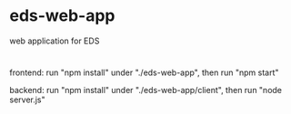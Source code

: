 # eds-web-app
 web application for EDS

# 
frontend: run "npm install" under "./eds-web-app", then run "npm start"

backend: run "npm install" under "./eds-web-app/client", then run "node server.js"
